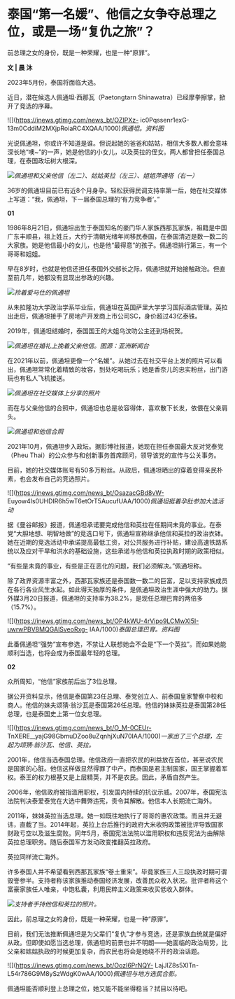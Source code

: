 # 泰国“第一名媛”、他信之女争夺总理之位，或是一场“复仇之旅”？

前总理之女的身份，既是一种荣耀，也是一种“原罪”。

**文 | 晨 沐**

2023年5月份，泰国将面临大选。

近日，潜在候选人佩通坦·西那瓦（Paetongtarn Shinawatra）已经摩拳擦掌，掀开了竞选的序幕。

![](https://inews.gtimg.com/news_bt/OZlPXz-
ic0Pqssenr1exG-13m0CddiM2MXjpRoiaRC4XQAA/1000)_佩通坦。资料图_

光说佩通坦，你或许不知道是谁。但说起她的爸爸和姑姑，相信大多数人都会意味深长地“噢~”的一声，她是他信的小女儿，以及英拉的侄女。两人都曾担任泰国总理，在泰国政坛树大根深。

![](https://inews.gtimg.com/news_bt/OLfdXXF9t_t2FcIBZQPygXG_ihQ7TYGWlc5Sqfz9PDbXIAA/1000)_佩通坦和父亲他信（左二）、姑姑英拉（左三）、姐姐萍通塔（右一）_

36岁的佩通坦目前已有近8个月身孕。轻松获得民调支持率第一后，她在社交媒体上写道：“我，佩通坦，下一届泰国总理的‘有力竞争者’。”

**01**

1986年8月21日，佩通坦出生于泰国知名的豪门华人家族西那瓦家族，祖籍是中国广东丰顺县，祖上姓丘，大约于清朝光绪年间移民泰国，在泰国清迈是数一数二的大家族。她是他信最小的女儿，也是他“最得意”的孩子。佩通坦排行第三，有一个哥哥和姐姐。

早在8岁时，也就是他信还担任泰国外交部长之际，佩通坦就开始接触政治。但直至前几年，她都没有显现出参政的兴趣。

![](https://inews.gtimg.com/news_bt/OJy7uC6O8X2tl9egkfw9IL1b7Sf4U_PpUExEtv7iR2LcwAA/1000)_拎着爱马仕的佩通坦_

从朱拉隆功大学政治学系毕业后，佩通坦在英国萨里大学学习国际酒店管理。英拉出走后，佩通坦接手了房地产开发商上市公司SC，身价超过43亿泰铢。

2019年，佩通坦结婚时，泰国国王的大姐乌汶叻公主还到场祝贺。

![](https://inews.gtimg.com/news_bt/OYs_yjwi8OSQ3juDmkTKL84NcQwmA-G3Fvt5F9z9217aYAA/1000)_佩通坦在婚礼上挽着父亲他信。图源：亚洲新闻台_

在2021年以前，佩通坦更像一个“名媛”。从她过去在社交平台上发的照片可以看出，佩通坦常常化着精致的妆容，到处吃喝玩乐；她是香奈儿的忠实粉丝，出门游玩也有私人飞机接送。

![](https://inews.gtimg.com/news_bt/OU6X6-08uxEGxX_AuqVhMkB6Td3D5ZkGLI067rpaSfbyMAA/1000)_佩通坦在社交媒体上分享的照片_

而在与父亲他信的合照中，佩通坦也总是妆容得体，喜欢散下长发，依偎在父亲肩头。

![](https://inews.gtimg.com/news_bt/OGzCQtIs7sGyHT1akaIAKL3VbOhjZNyzkh0NujjFj7a2UAA/1000)_佩通坦和他信合照_

2021年10月，佩通坦步入政坛。据彭博社报道，她现在担任泰国最大反对党泰党（Pheu Thai）的公众参与和创新事务首席顾问，领导该党的宣传与公关事务。

目前，她的社交媒体账号有50多万粉丝。从政后，佩通坦晒出的穿着变得亲民朴素，也会发布自己的竞选照片。

![](https://inews.gtimg.com/news_bt/OsazacGBd8vW-
Euyow4Is0UHDIR6h5wT6etOrT5AucufUAA/1000)_佩通坦挺着孕肚参加大选活动_

据《曼谷邮报》报道，佩通坦承诺要完成他信和英拉在任期间未竟的事业。在泰党“大胆地想、明智地做”的竞选口号下，佩通坦宣称继承他信和英拉的政治衣钵。她在近期的竞选活动中承诺提高最低工资，对公共服务进行补贴，建设高速铁路系统以及应对干旱和洪水的基础设施，这些承诺与他信和英拉执政时期的政策相似。

“有些是未竟的事业，有些是正在恶化的问题，我们必须解决。”佩通坦称。

除了政界资源丰富之外，西那瓦家族还是泰国数一数二的巨富，足以支持家族成员在各行各业风生水起。如此得天独厚的条件，是佩通坦政治生涯中强大的助力。据外媒3月20日报道，佩通坦的支持率为38.2%，是现任总理巴育的两倍多（15.7%）。

![](https://inews.gtimg.com/news_bt/OP4kWU-4rVipo9LCMwXl5I-uwrwPBV8MQGAlSveoRxg-
IAA/1000)_泰国总理巴育。资料图_

此番佩通坦“强势”宣布参选，不禁让人联想她会不会是“下一个英拉”。而如果她能顺利当选，也将会成为泰国最年轻的总理。

**02**

众所周知，“他信”家族前后出了3位总理。

据公开资料显示，他信是泰国第23任总理、泰党创立人、前泰国皇家警察中校和商人。他信的妹夫颂猜·翁沙瓦是泰国第26任总理。他信的妹妹英拉是泰国第28任总理，也是泰国史上第一位女总理。

![](https://inews.gtimg.com/news_bt/O_M-0CEUr-
TnXERE__yajG98GbmuDZoo8uZqnhjXuN70IAA/1000)_一家出了三个总理，左起为颂猜·翁沙瓦、他信、英拉。_

2001年，他信当选泰国总理。他信政府一直把农民的利益放在首位，甚至说农民是国家的心脏。他信这样做显然得罪了中产。而泰国是君主制国家，国王掌握着军权。泰王的权力根基又是上层精英，并不是农民。因此，矛盾自然产生。

2006年，他信政府被指滥用职权，引发国内持续的抗议示威。2007年，泰国宪法法院判决泰爱泰党在大选中舞弊违宪，责令其解散。他信本人长期流亡海外。

2011年，妹妹英拉当选总理。她一如既往地执行了哥哥的惠农政策。而且并无避讳，直截了当。2014年起，英拉上台后推行的政府大米收购政策被批评导致国家财政亏空以及滋生腐败。同年5月，泰国宪法法院以滥用职权和违反宪法为由解除英拉总理职务。随后泰国军方发动政变推翻英拉政府。

英拉同样流亡海外。

许多泰国人并不希望看到西那瓦家族“卷土重来”。毕竟家族三人三段执政时期可谓毁誉参半。支持者称该家族推动泰国经济发展，改善民众收入状况。批评者称这个富豪家族任人唯亲，中饱私囊，利用民粹主义政策来收买低收入群体。

![](https://inews.gtimg.com/news_bt/OSX4-OjhcKDZhxOBo0WEgPrFk5ihBZ9iqQnYKdMgg4YfgAA/1000)_支持者手持他信和英拉的照片。_

因此，前总理之女的身份，既是一种荣耀，也是一种“原罪”。

目前，我们无法推断佩通坦是为父辈们“复仇”才参与竞选，还是家族血统就是偏好从政。但即使如愿当选总理，佩通坦的前景也并不明朗——她面临的政治局势，比父亲和姑姑执政的时候更加复杂，而农民也将会是她绕不开的政治话题。

![](https://inews.gtimg.com/news_bt/OozI6PrNQY-
LajJlZ8s5XITn-L54r786G9M8ySzWdgK0wAA/1000)_佩通坦与地方选民合影。_

佩通坦能否顺利登上总理之位，她又能不能坐得稳当？拭目以待吧。

